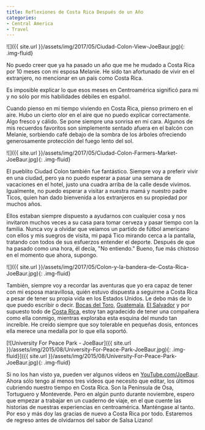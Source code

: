 ```yaml
---
title: Reflexiones de Costa Rica Después de un Año
categories:
- Central America
- Travel
---
```


![]({{ site.url }}/assets/img/2017/05/Ciudad-Colon-View-JoeBaur.jpg){: .img-fluid}

No puedo creer que ya ha pasado un año que me he mudado a Costa Rica por 10 meses con mi esposa Melanie. He sido tan afortunado de vivir en el extranjero, no mencionar en un país como Costa Rica.<!-- more -->

Es imposible explicar lo que esos meses en Centroamérica significó para mi y no sólo por mis habilidades débiles en español.

Cuando pienso en mi tiempo viviendo en Costa Rica, pienso primero en el aire. Hubo un cierto olor en el aire que no puedo explicar correctamente. Algo fresco y cálido. Se pone siempre una sonrisa en mi cara. Algunos de mis recuerdos favoritos son simplemente sentado afuera en el balcón con Melanie, sorbiendo café debajo de la sombra de los árboles ofreciendo generosamente protección del fuego lento del sol.

![]({{ site.url }}/assets/img/2017/05/Ciudad-Colon-Farmers-Market-JoeBaur.jpg){: .img-fluid}

El pueblito Ciudad Colon también fue fantástico. Siempre voy a preferir vivir en una ciudad, pero ya no puedo esperar a pasar una semana de vacaciones en el hotel, justo una cuadra arriba de la calle desde vivimos. Igualmente, no puedo esperar a visitar a nuestra mamá y nuestro padre Ticos, quien han dado bienvenida a los extranjeros en su propiedad por muchos años.

Ellos estaban siempre dispuesto a ayudarnos con cualquier cosa y nos invitaron muchos veces a su casa para tomar cerveza y pasar tiempo con la familia. Nunca voy a olvidar que veíamos un partido de fútbol americano con ellos y mis suegros de visita, mi papá Tico mirando cerca a la pantalla, tratando con todos de sus esfuerzos entender el deporte. Después de que ha pasado como una hora, él decía, "No entiendo." Bueno, fue más chistoso en el momento que ahora, supongo.

![]({{ site.url }}/assets/img/2017/05/Colon-y-la-bandera-de-Costa-Rica-JoeBaur.jpg){: .img-fluid}

También, siempre voy a recordar las aventuras que yo era capaz de tener con mi esposa maravillosa, quién estuvo dispuesta a seguirme a Costa Rica a pesar de tener su propia vida en los Estados Unidos. Le debo más de lo que puedo escribir o decir. [Bocas del Toro](https://withoutapath.com/bocas-del-toro-panama/), [Guatemala](https://withoutapath.com/lake-atitlan-guatemala/), [El Salvador](https://withoutapath.com/category/travel/international/central-america/el-salvador/) y por supuesto todo de [Costa Rica](https://withoutapath.com/category/travel/international/central-america/costa-rica/), estoy tan agradecido de tener una compañera como ella conmigo, mientras exploraba esta esquina del mundo tan increíble. He creído siempre que soy tolerable en pequeñas dosis, entonces ella merece una medalla por lo que ella soportó.

[![University For Peace Park - JoeBaur]({{ site.url }}/assets/img/2015/08/University-For-Peace-Park-JoeBaur.jpg){: .img-fluid}]({{ site.url }}/assets/img/2015/08/University-For-Peace-Park-JoeBaur.jpg){: .img-fluid}

Si no los han visto ya, pueden ver algunos vídeos en [YouTube.com/JoeBaur](http://youtube.com/joebaur). Ahora sólo tengo al menos tres vídeos que necesito que editar, los últimos cubriendo nuestro tiempo en Costa Rica. Son la Península de Osa, Tortuguero y Monteverde. Pero en algún punto durante noviembre, espero que empezar a trabajar en un cuaderno de viaje, en el que cuente las historias de nuestras experiencias en centroamérica. Manténgase al tanto. Por eso y más doy las gracias de nuevo a Costa Rica por todo. Estaremos de regreso antes de olvidarnos del sabor de Salsa Lizano!
